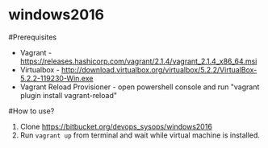 # windows2016

#Prerequisites
* Vagrant - https://releases.hashicorp.com/vagrant/2.1.4/vagrant_2.1.4_x86_64.msi
* Virtualbox - http://download.virtualbox.org/virtualbox/5.2.2/VirtualBox-5.2.2-119230-Win.exe
* Vagrant Reload Provisioner - open powershell console and run "vagrant plugin install vagrant-reload"

#How to use?

1. Clone https://bitbucket.org/devops_sysops/windows2016
2. Run `vagrant up` from terminal and wait while virtual machine is installed.